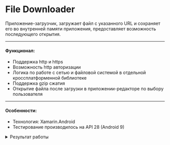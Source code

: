 # File Downloader

Приложение-загрузчик, загружает файл с указанного URL и сохраняет его во внутренней памяти приложения, предоставляет возможность последующего открытия.
___

#### Функционал:

- Поддержка http и https
- Возможность http авторизации
- Логика по работе с сетью и файловой системой в отдельной кроссплатформенной библиотеке
- Поддержка gzip сжатия
- Открытие файла после загрузки в приложении-редакторе по выбору пользователя
___

#### Особенности:

- Технология: Xamarin.Android
- Тестирование производилось на API 28 (Android 9)

<details><summary>Результат работы</summary>
<p>

![Screenshot_20200728-111802](https://user-images.githubusercontent.com/37018236/88638458-93374480-d0cc-11ea-904d-def123b096cf.jpg)
![Screenshot_20200728-111757](https://user-images.githubusercontent.com/37018236/88638742-f7f29f00-d0cc-11ea-9445-afd25f689d8c.jpg)

</p>
</details>
